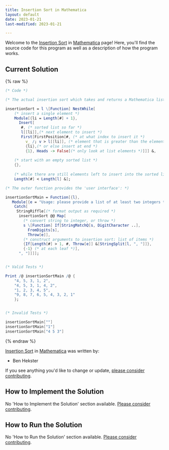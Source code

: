 ```yaml
---
title: Insertion Sort in Mathematica
layout: default
date: 2023-01-21
last-modified: 2023-01-21

---
```


Welcome to the [Insertion Sort](https://sampleprograms.io/projects/insertion-sort) in [Mathematica](https://sampleprograms.io/languages/mathematica) page! Here, you'll find the source code for this program as well as a description of how the program works.

## Current Solution

{% raw %}

```mathematica
(* Code *)

(* The actual insertion sort which takes and returns a Mathematica list is easy: *)

insertionSort = l \[Function] NestWhile[
    (* insert a single element *)
    Module[{li = Length[#] + 1},
      Insert[
       #, (* sorted list so far *)
       l[[li]],(* next element to insert *)
       First[FirstPosition[#, (* at what index to insert it *)
         v_ /; v > l[[li]], (* element that is greater than the element to insert *)
         {li},(* or else insert at end *)
         {1}, Heads -> False](* only look at list elements *)]]] &,
    
    (* start with an empty sorted list *)
    {},
    
    (* while there are still elements left to insert into the sorted list *)
    Length[#] < Length[l] &];

(* The outer function provides the 'user interface': *)

insertionSortMain = Function[{l},
   Module[{e = "Usage: please provide a list of at least two integers to sort in the format \"1, 2, 3, 4, 5\""},
    Catch[
     StringRiffle[(* format output as required *)
      insertionSort @@ Map[
        (* convert string to integer, or throw *)
        s \[Function] If[StringMatchQ[s, DigitCharacter ..],
          FromDigits[s],
          Throw[e]],
        (* construct arguments to insertion sort: list of items *)
        {If[Length[#] > 1, #, Throw[e]] &[StringSplit[l, ", "]]},
        {-1} (* at each leaf *)],
      ", "]]]];


(* Valid Tests *)

Print /@ insertionSortMain /@ {
    "4, 5, 3, 1, 2",
    "4, 5, 3, 1, 4, 2",
    "1, 2, 3, 4, 5",
    "9, 8, 7, 6, 5, 4, 3, 2, 1"
    };


(* Invalid Tests *)

insertionSortMain[""]
insertionSortMain["1"]
insertionSortMain["4 5 3"]
```

{% endraw %}

[Insertion Sort](https://sampleprograms.io/projects/insertion-sort) in [Mathematica](https://sampleprograms.io/languages/mathematica) was written by:

- Ben Hekster

If you see anything you'd like to change or update, [please consider contributing](https://github.com/TheRenegadeCoder/sample-programs).

## How to Implement the Solution

No 'How to Implement the Solution' section available. [Please consider contributing](https://github.com/TheRenegadeCoder/sample-programs-website).

## How to Run the Solution

No 'How to Run the Solution' section available. [Please consider contributing](https://github.com/TheRenegadeCoder/sample-programs-website).